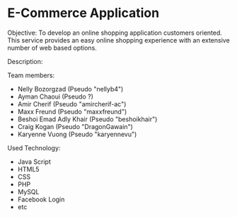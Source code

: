 # E-Commerce Application

Objective:
To develop an online shopping application customers oriented. This service provides an easy online shopping experience with an extensive number of web based options.

Description:

Team members:
- Nelly Bozorgzad (Pseudo "nellyb4")
- Ayman Chaoui (Pseudo ?)
- Amir Cherif (Pseudo "amircherif-ac")
- Maxx Freund (Pseudo "maxxfreund")
- Beshoi Emad Adly Khair (Pseudo "beshoikhair")
- Craig Kogan (Pseudo "DragonGawain")
- Karyenne Vuong (Pseudo "karyennevu")

Used Technology:
- Java Script
- HTML5
- CSS
- PHP
- MySQL
- Facebook Login
- etc
